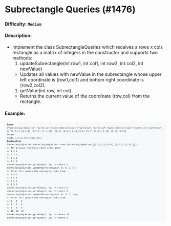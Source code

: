 # Subrectangle Queries (#1476)
#### Difficulty: ```Medium```
#### Description:
- Implement the class SubrectangleQueries which receives a rows x cols rectangle as a matrix of integers in the constructor and supports two methods:
  1. updateSubrectangle(int row1, int col1, int row2, int col2, int newValue)
    - Updates all values with newValue in the subrectangle whose upper left coordinate is (row1,col1) and bottom right coordinate is (row2,col2).
  1. getValue(int row, int col)
    - Returns the current value of the coordinate (row,col) from the rectangle.

#### Example:
![subrectangle queries example](.img/subrect_exmpl.png)

